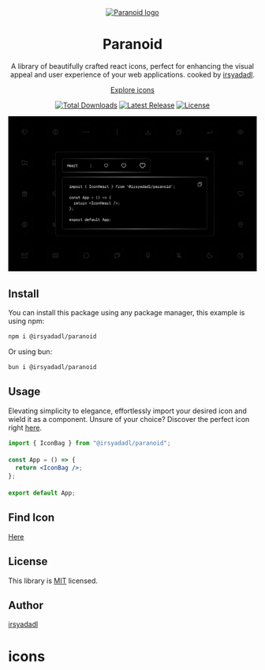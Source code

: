 <br/>
<br/>

<p align="center">
  <a href="https://paranoid.irsyad.co">
    <img src="https://paranoid.irsyad.co/icon.svg" alt="Paranoid logo" width="72" height="72">
  </a>
</p>
<h1 align="center">Paranoid</h1>

<div align="center">

A library of beautifully crafted react icons,
perfect for enhancing the visual appeal and user
experience of your web applications.
cooked by [irsyadadl](https://parsinta.com/@irsyadadl).

</div>

<p align="center">
  <a href="https://paranoid.irsyad.co">Explore icons</a>
</p>

<p align="center">
    <a href="https://www.npmjs.com/package/@irsyadadl/paranoid"><img src="https://img.shields.io/npm/dt/@irsyadadl/paranoid.svg" alt="Total Downloads"></a>
    <a href="https://github.com/irsyadadl/paranoid/releases"><img src="https://img.shields.io/npm/v/@irsyadadl/paranoid.svg" alt="Latest Release"></a>
    <a href="https://github.com/irsyadadl/paranoid/blob/master/LICENSE"><img src="https://img.shields.io/npm/l/@irsyadadl/paranoid.svg" alt="License"></a>
</p>

[![@irsyadadl/paranoid](preview.jpg)]()

## Install

You can install this package using any package manager, this example is using npm:

```bash
npm i @irsyadadl/paranoid
```

Or using bun:

```bash
bun i @irsyadadl/paranoid
```

## Usage

Elevating simplicity to elegance, effortlessly import your desired icon and wield it as a component. Unsure of your choice? Discover the perfect icon right [here](https://paranoid.irsyad.co).

```jsx
import { IconBag } from "@irsyadadl/paranoid";

const App = () => {
  return <IconBag />;
};

export default App;
```

## Find Icon

[Here](https://paranoid.irsyad.co)

## License

This library is [MIT](https://github.com/irsyadadl/paranoid/blob/master/LICENSE) licensed.

## Author

[irsyadadl](https://x.com/irsyadadl)
# icons
